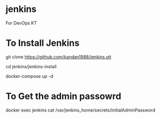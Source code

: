 # jenkins

For DevOps KT


# To Install Jenkins 

git clone https://github.com/kandan1988/jenkins.git

cd jenkins/jenkins-install

docker-compose up -d


# To Get the admin passowrd

docker exec jenkins cat /var/jenkins_home/secrets/initialAdminPassword
